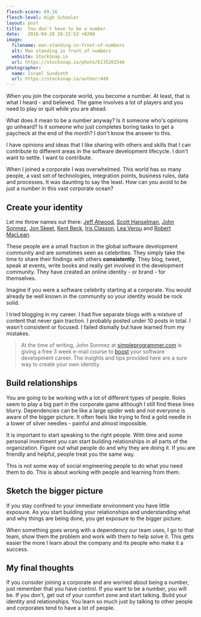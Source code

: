 ```yaml
---
flesch-score: 69.16
flesch-level: High Schooler
layout: post
title:  You don't have to be a number
date:   2016-04-28 20:22:52 +0200
image:
  filename: man-standing-in-front-of-numbers
  alt: Man standing in front of numbers
  website: StockSnap.io
  url: https://stocksnap.io/photo/E13520154A
photographer:
  name: Israel Sundseth
  url: https://stocksnap.io/author/449
---
```

When you join the corporate world, you become a number. At least, that is what
I heard - and believed. The game involves a lot of players and you need to play
or quit while you are ahead.

What does it mean to be a number anyway? Is it someone who's opinions go
unheard? Is it someone who just completes boring tasks to get a paycheck at the
end of the month? I don't know the answer to this.

I have opinions and ideas that I like sharing with others and skills that I
can contribute to different areas in the software development lifecycle. I
don't want to settle. I want to contribute.

When I joined a corporate I was overwhelmed. This world has so many people,
a vast set of technologies, integration points, business rules, data and
processes. It was daunting to say the least. How can you avoid to be just a
number in this vast corporate ocean?

## Create your identity
Let me throw names out there: [Jeff Atwood](http://blog.codinghorror.com/),
[Scott Hanselman](http://www.hanselman.com/), [John Sonmez](http://simpleprogrammer.com/),
[Jon Skeet](https://codeblog.jonskeet.uk/), [Kent Beck](http://c2.com/cgi/wiki?KentBeck),
[Iris Classon](http://irisclasson.com/), [Lea Verou](http://lea.verou.me/) and
[Robert MacLean](http://www.sadev.co.za/).

These people are a small fraction in the global software development community
and are sometimes seen as celebrities. They simply take the time to share their
findings with others **consistently**. They blog, tweet, speak at
events, write books and really get involved in the development community.
They have created an online identity - or brand - for themselves.

Imagine if you were a software celebrity starting at a corporate. You would
already be well known in the community so your identity would be rock solid.

I tried blogging in my career. I had five separate blogs with a mixture of
content that never gain traction. I probably posted under 10 posts in total. I
wasn't consistent or focused. I failed dismally but have learned from my mistakes.

>At the time of writing, John Sonmez at [simpleprogrammer.com](http://simpleprogrammer.com/)
is giving a free 3 week e-mail course to [boost](http://devcareerboost.com/blog-course/)
your software development career. The insights and tips provided here are a sure
way to create your own identity.

## Build relationships
You are going to be working with a lot of different types of people. Roles seem
to play a big part in the corporate game although I still find these lines blurry.
Dependencies can be like a large spider web and not everyone is aware of the
bigger picture. It often feels like trying to find a gold needle in a tower of
silver needles - painful and almost impossible.

It is important to start speaking to the right people. With time and some
personal investment you can start building relationships in all parts of the
organization. Figure out what people do and why they are doing it. If you are
friendly and helpful, people treat you the same way.

This is not some way of social engineering people to do what you need them to do.
This is about working with people and learning from them.

## Sketch the bigger picture
If you stay confined to your immediate environment you have little exposure.
As you start building your relationships and understanding what and why things
are being done, you get exposure to the bigger picture.

When something goes wrong with a dependency our team uses, I go to that team,
show them the problem and work with them to help solve it. This gets easier the
more I learn about the company and its people who make it a success.

## My final thoughts
If you consider joining a corporate and are worried about being a number,
just remember that you have control. If you want to be a number, you will
be. If you don't, get out of your comfort zone and start talking.
Build your identity and relationships. You learn so much just by talking to
other people and corporates tend to have a lot of people.
